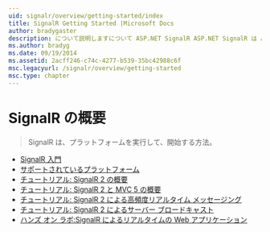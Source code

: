 ```yaml
---
uid: signalr/overview/getting-started/index
title: SignalR Getting Started |Microsoft Docs
author: bradygaster
description: について説明しますについて ASP.NET SignalR ASP.NET SignalR は ASP.NET 開発者向けの新しいライブラリをリアルタイム web 機能の開発を容易にします。 SignalR では、bi を使用しています.
ms.author: bradyg
ms.date: 09/19/2014
ms.assetid: 2acff246-c74c-4277-b539-35bc42988c6f
msc.legacyurl: /signalr/overview/getting-started
msc.type: chapter
---
```

<a name="signalr-getting-started"></a>SignalR の概要
====================
> SignalR は、プラットフォームを実行して、開始する方法。


- [SignalR 入門](introduction-to-signalr.md)
- [サポートされているプラットフォーム](supported-platforms.md)
- [チュートリアル: SignalR 2 の概要](tutorial-getting-started-with-signalr.md)
- [チュートリアル: SignalR 2 と MVC 5 の概要](tutorial-getting-started-with-signalr-and-mvc.md)
- [チュートリアル: SignalR 2 による高頻度リアルタイム メッセージング](tutorial-high-frequency-realtime-with-signalr.md)
- [チュートリアル: SignalR 2 によるサーバー ブロードキャスト](tutorial-server-broadcast-with-signalr.md)
- [ハンズ オン ラボ:SignalR によるリアルタイムの Web アプリケーション](real-time-web-applications-with-signalr.md)
